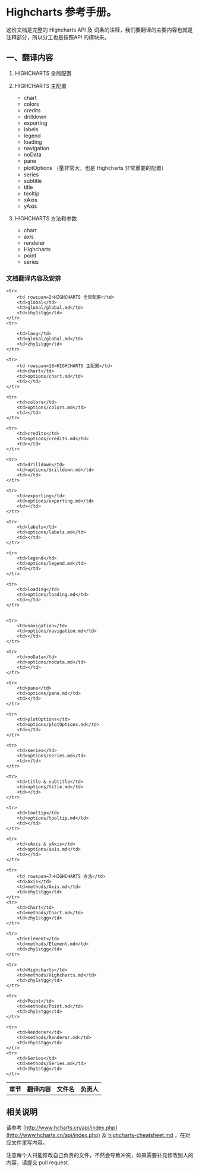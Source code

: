 # Highcharts 参考手册。

这份文档是完整的 Highcharts API 及 词条的注释，我们要翻译的主要内容也就是 注释部分，所以分工也是按照API 的模块来。

## 一、翻译内容

1. HIGHCHARTS 全局配置   
2. HIGHCHARTS 主配置            
	* chart
	* colors
	* credits
	* drilldown
	* exporting
	* labels
	* legend
	* loading
	* navigation
	* noData
	* pane
	* plotOptions   （量非常大，也是 Highcharts 非常重要的配置）
	* series
	* subtitle
	* title
	* tooltip
	* xAxis
	* yAxis

3. HIGHCHARTS 方法和参数  

	* chart
	* axis
	* renderer
	* Highcharts
	* point
	* series



### 文档翻译内容及安排

<table>
	<tr>
		<th>章节</th>
		<th>翻译内容</th>
		<th>文件名</th>
		<th>负责人</th>
	</tr>

	<tr>
		<td rowspan=2>HIGHCHARTS 全局配置</td>
		<td>global</td>
		<td>global/global.md</td>
		<td>zhy1stgg</td>
	</tr>
	<tr>

		<td>lang</td>
		<td>global/global.md</td>
		<td>zhy1stgg</td>
	</tr>

	<tr>
		<td rowspan=16>HIGHCHARTS 主配置</td>
		<td>chart</td>
		<td>options/chart.md</td>
		<td></td>
	</tr>

	<tr>
		<td>colors</td>
		<td>options/colors.md</td>
		<td></td>
	</tr>

	<tr>
		<td>credits</td>
		<td>options/credits.md</td>
		<td></td>
	</tr>

	<tr>
		<td>drilldown</td>
		<td>options/drilldown.md</td>
		<td></td>
	</tr>

	<tr>
		<td>exporting</td>
		<td>options/exporting.md</td>
		<td></td>
	</tr>

	<tr>
		<td>labels</td>
		<td>options/labels.md</td>
		<td></td>
	</tr>

	<tr>
		<td>legend</td>
		<td>options/legend.md</td>
		<td></td>
	</tr>

	<tr>
		<td>loading</td>
		<td>options/loading.md</td>
		<td></td>
	</tr>


	<tr>
		<td>navigation</td>
		<td>options/navigation.md</td>
		<td></td>
	</tr>

	<tr>
		<td>noData</td>
		<td>options/nodata.md</td>
		<td></td>
	</tr>

	<tr>
		<td>pane</td>
		<td>options/pane.md</td>
		<td></td>
	</tr>

	<tr>
		<td>plotOptions</td>
		<td>options/plotOptions.md</td>
		<td></td>
	</tr>

	<tr>
		<td>series</td>
		<td>options/series.md</td>
		<td></td>
	</tr>

	<tr>
		<td>title & subtitle</td>
		<td>options/title.md</td>
		<td></td>
	</tr>

	<tr>
		<td>tooltip</td>
		<td>options/tooltip.md</td>
		<td></td>
	</tr>

	<tr>
		<td>xAxis & yAxis</td>
		<td>options/axis.md</td>
		<td></td>
	</tr>

	<tr>
		<td rowspan=7>HIGHCHARTS 方法</td>
		<td>Axis</td>
		<td>methods/Axis.md</td>
		<td>zhy1stgg</td>
	</tr>
	<tr>
		<td>Chart</td>
		<td>methods/Chart.md</td>
		<td>zhy1stgg</td>
	</tr>

	<tr>
		<td>Element</td>
		<td>methods/Element.md</td>
		<td>zhy1stgg</td>
	</tr>

	<tr>
		<td>Highcharts</td>
		<td>methods/Highcharts.md</td>
		<td>zhy1stgg</td>
	</tr>

	<tr>
		<td>Point</td>
		<td>methods/Point.md</td>
		<td>zhy1stgg</td>
	</tr>

	<tr>
		<td>Renderer</td>
		<td>methods/Renderer.md</td>
		<td>zhy1stgg</td>
	</tr>
	<tr>
		<td>Series</td>
		<td>methods/Series.md</td>
		<td>zhy1stgg</td>
	</tr>

</table>

## 相关说明

请参考  [http://www.hcharts.cn/api/index.php](http://www.hcharts.cn/api/index.php)  及 [highcharts-cheatsheet.md](highcharts-cheatsheet.md) ，在对应文件里写内容。

注意每个人只能修改自己负责的文件，不然会导致冲突，如果需要补充修改别人的内容，请提交 pull request.
